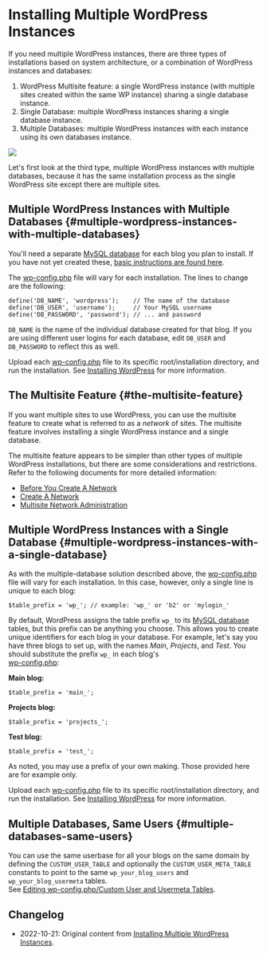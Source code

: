 # Installing Multiple WordPress Instances

If you need multiple WordPress instances, there are three types of installations based on system architecture, or a combination of WordPress instances and databases:

1. WordPress Multisite feature: a single WordPress instance (with multiple sites created within the same WP instance) sharing a single database instance.
2. Single Database: multiple WordPress instances sharing a single database instance.
3. Multiple Databases: multiple WordPress instances with each instance using its own databases instance.

![](https://wordpress.org/support/files/2022/06/multisite_db_layout-1024x469.jpg)

Let's first look at the third type, multiple WordPress instances with multiple databases, because it has the same installation process as the single WordPress site except there are multiple sites.

## Multiple WordPress Instances with Multiple Databases {#multiple-wordpress-instances-with-multiple-databases}

You'll need a separate [MySQL database](https://wordpress.org/support/article/glossary/#mysql) for each blog you plan to install. If you have not yet created these, [basic instructions are found here](https://wordpress.org/support/article/how-to-install-wordpress/#step-2-create-the-database-and-a-user).

The [wp-config.php](/support/article/editing-wp-config-php/) file will vary for each installation. The lines to change are the following:

```
define('DB_NAME', 'wordpress');    // The name of the database
define('DB_USER', 'username');     // Your MySQL username
define('DB_PASSWORD', 'password'); // ... and password
```

`DB_NAME` is the name of the individual database created for that blog. If you are using different user logins for each database, edit `DB_USER` and `DB_PASSWORD` to reflect this as well.

Upload each [wp-config.php](https://wordpress.org/support/article/editing-wp-config-php/) file to its specific root/installation directory, and run the installation. See [Installing WordPress](https://wordpress.org/support/article/how-to-install-wordpress/) for more information.

## The Multisite Feature {#the-multisite-feature}

If you want multiple sites to use WordPress, you can use the multisite feature to create what is referred to as a _network_ of sites. The multisite feature involves installing a single WordPress instance and a single database.

The multisite feature appears to be simpler than other types of multiple WordPress installations, but there are some considerations and restrictions. Refer to the following documents for more detailed information:

* [Before You Create A Network](/support/article/before-you-create-a-network/)
* [Create A Network](/support/article/create-a-network/)
* [Multisite Network Administration](/support/article/multisite-network-administration/)

## Multiple WordPress Instances with a Single Database {#multiple-wordpress-instances-with-a-single-database}

As with the multiple-database solution described above, the [wp-config.php](https://wordpress.org/support/article/editing-wp-config-php/) file will vary for each installation. In this case, however, only a single line is unique to each blog:

```
$table_prefix = 'wp_'; // example: 'wp_' or 'b2' or 'mylogin_' 
```

By default, WordPress assigns the table prefix `wp_` to its [MySQL database](https://wordpress.org/support/article/glossary/#mysql) tables, but this prefix can be anything you choose. This allows you to create unique identifiers for each blog in your database. For example, let's say you have three blogs to set up, with the names _Main_, _Projects_, and _Test_. You should substitute the prefix `wp_` in each blog's  
[wp-config.php](https://wordpress.org/support/article/editing-wp-config-php/):

**Main blog:**
```
$table_prefix = 'main_'; 
```

**Projects blog:**
```
$table_prefix = 'projects_'; 
```

**Test blog:**
```
$table_prefix = 'test_'; 
```

As noted, you may use a prefix of your own making. Those provided here are for example only.

Upload each [wp-config.php](https://wordpress.org/support/article/editing-wp-config-php/) file to its specific root/installation directory, and run the installation. See [Installing WordPress](https://wordpress.org/support/article/how-to-install-wordpress/) for more information.

## Multiple Databases, Same Users {#multiple-databases-same-users}

You can use the same userbase for all your blogs on the same domain by defining the `CUSTOM_USER_TABLE` and optionally the `CUSTOM_USER_META_TABLE` constants to point to the same `wp_your_blog_users` and `wp_your_blog_usermeta` tables.  
See [Editing wp-config.php/Custom User and Usermeta Tables](https://wordpress.org/support/article/editing-wp-config-php/#custom-user-and-usermeta-tables).

## Changelog

- 2022-10-21: Original content from [Installing Multiple WordPress Instances](https://wordpress.org/support/article/installing-multiple-blogs/).
